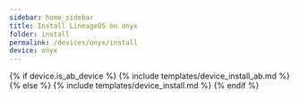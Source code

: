 ```yaml
---
sidebar: home_sidebar
title: Install LineageOS on onyx
folder: install
permalink: /devices/onyx/install
device: onyx
---
```

{% if device.is_ab_device %}
{% include templates/device_install_ab.md %}
{% else %}
{% include templates/device_install.md %}
{% endif %}
